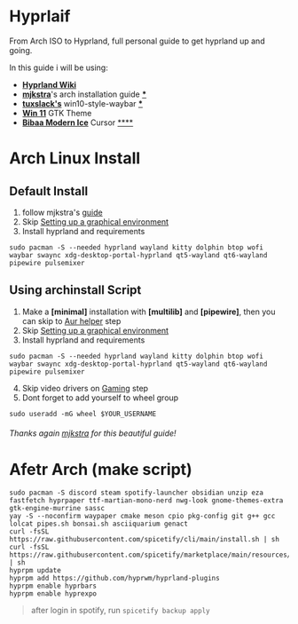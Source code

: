 # Hyprlaif
From Arch ISO to Hyprland, full personal guide to get hyprland up and going.

In this guide i will be using:  
- [**Hyprland Wiki**](https://wiki.hypr.land/)
- [**mjkstra**](https://github.com/mjkstra)'s arch installation guide [**\***](https://github.com/login/oauth/authorize?client_id=7e0a3cd836d3e544dbd9&redirect_uri=https%3A%2F%2Fgist.github.com%2Fauth%2Fgithub%2Fcallback%3Freturn_to%3Dhttps%253A%252F%252Fgist.github.com%252Fmjkstra%252F96ce7a5689d753e7a6bdd92cdc169bae&response_type=code&state=82c02c7f7de6377f5ca6525534b6c1f05a317cecf7f637d85ed19eb62c84c38b)
- [**tuxslack's**](https://github.com/tuxslack) win10-style-waybar [**\***](https://github.com/tuxslack/win10-style-waybar/tree/main?tab=readme-ov-file#MIT-1-ov-file)
- [**Win 11**](https://www.gnome-look.org/p/2278411) GTK Theme
- [**Bibaa Modern Ice**](https://www.gnome-look.org/p/1197198) Cursor [**\**](https://github.com/ful1e5/Bibata_Cursor)

# Arch Linux Install
## Default Install
1. follow mjkstra's [guide](https://gist.github.com/mjkstra/96ce7a5689d753e7a6bdd92cdc169bae)
2. Skip [Setting up a graphical environment](https://gist.github.com/mjkstra/96ce7a5689d753e7a6bdd92cdc169bae#setting-up-a-graphical-environment)
3. Install hyprland and requirements
```
sudo pacman -S --needed hyprland wayland kitty dolphin btop wofi waybar swaync xdg-desktop-portal-hyprland qt5-wayland qt6-wayland pipewire pulsemixer
```

## Using archinstall Script
1. Make a **[minimal]** installation with **[multilib]** and **[pipewire]**, then you can skip to [Aur helper](https://gist.github.com/mjkstra/96ce7a5689d753e7a6bdd92cdc169bae#aur-helper-and-additional-packages-installation) step
2. Skip [Setting up a graphical environment](https://gist.github.com/mjkstra/96ce7a5689d753e7a6bdd92cdc169bae#setting-up-a-graphical-environment)
3. Install hyprland and requirements
```
sudo pacman -S --needed hyprland wayland kitty dolphin btop wofi waybar swaync xdg-desktop-portal-hyprland qt5-wayland qt6-wayland pipewire pulsemixer
```
4. Skip video drivers on [Gaming](https://gist.github.com/mjkstra/96ce7a5689d753e7a6bdd92cdc169bae#gaming) step
5. Dont forget to add yourself to wheel group
```
sudo useradd -mG wheel $YOUR_USERNAME
```  
###### Thanks again [mjkstra](https://github.com/mjkstra) for this beautiful guide!

# Afetr Arch (make script)
```
sudo pacman -S discord steam spotify-launcher obsidian unzip eza fastfetch hyprpaper ttf-martian-mono-nerd nwg-look gnome-themes-extra gtk-engine-murrine sassc
yay -S --noconfirm waypaper cmake meson cpio pkg-config git g++ gcc lolcat pipes.sh bonsai.sh asciiquarium genact
curl -fsSL https://raw.githubusercontent.com/spicetify/cli/main/install.sh | sh
curl -fsSL https://raw.githubusercontent.com/spicetify/marketplace/main/resources/install.sh | sh
hyprpm update
hyprpm add https://github.com/hyprwm/hyprland-plugins
hyprpm enable hyprbars
hyprpm enable hyprexpo
```  
> after login in spotify, run `spicetify backup apply`
